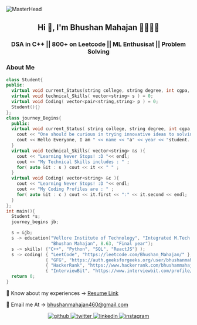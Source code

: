 ![MasterHead](https://github.com/bhushanMahajan460/bhushanMahajan460/assets/68232386/ba8ad39c-e599-4b26-aa8b-8b1ea32e75ea)

<h2 align="center">Hi 👋, I'm Bhushan Mahajan 🫱🏻‍🫲🏽</h2>
<h3 align="center"> DSA in C++ || 800+ on Leetcode || ML Enthusisat || Problem Solving </h3>
<!-- <img align="right" alt="Coding" width="400" src="https://encrypted-tbn0.gstatic.com/images?q=tbn:ANd9GcQdPDutTVPa6nDOASI4rXp-L3YwlLYcZjXmAm-xaqYnRnf8vNKnMueAlAkpkbysUvgi5NU&usqp=CAU"> -->

<h3 align="left"> About Me </h3>

```cpp
class Student{
public:
  virtual void current_Status(string college, string degree, int cgpa, string name, string year ) = 0;
  virtual void technical_Skills( vector<string> s ) = 0;
  virtual void Coding( vector<pair<string,string> p ) = 0;
  Student(){}  
};
class journey_Begins{
  public:
  virtual void current_Status( string college, string degree, int cgpa, string name, string year ){
    cout << "One should be curious in trying innovative ideas to solving complex problems" << endl;
    cout << Hello Everyone, I am " << name << "a" << year << "student. Currenlty pursuing "<< degree << "from" << college << " with CGPA " << cgpa << endl;
  }
  virtual void technical_Skills( vector<string> &s ){
    cout << "Learning Never Stops! :D "<< endl;
    cout << "My Technical Skills includes : " ;
    for( auto &it : s ) cout << it << " " ;
  }
  virtual void Coding( vector<string> &c ){
    cout << "Learning Never Stops! :D "<< endl;
    cout << "My Coding Profiles are : " ;
    for( auto &it : c ) cout << it.first << ":" << it.second << endl; 
  }
};
int main(){
  Student *s;
  journey_begins jb;

  s = &jb;
  s -> education("Vellore Institute of Technology", "Integrated M.Tech Computer Science Specilaization in AI & ML",
                 "Bhushan Mahajan", 8.63, "Final year");
  s -> skills( {"C++", "Python", "SQL", "ReactJS"} );
  s -> coding( { "LeetCode", "https://leetcode.com/Bhushan_Mahajan/" },
               { "GFG", "https://auth.geeksforgeeks.org/user/bhushanmahajan460/practice" },
               { "HackerRank", "https://www.hackerrank.com/bhushanmahajan41" },
               { "InterviewBit", "https://www.interviewbit.com/profile/bhushan-mahajan_894" } );
  return 0;
}
```

📄 Know about my experiences -> [Resume Link](https://drive.google.com/file/d/15HVpEdBvZDBwG-s896-sVkU3TKHHqYHp/view?usp=sharing)

📩 Email me At -> [bhushanmahajan460@gmail.com](mailto:bhushanmahajan460@gmail.com)

<div align="center">
<a href="https://github.com/bhushanMahajan460?tab=repositories" target="_blank">
<img src=https://img.shields.io/badge/github-%2324292e.svg?&style=for-the-badge&logo=github&logoColor=white alt=github style="margin-bottom: 5px;" />
</a>
<a href="https://twitter.com/BhushanM46" target="_blank">
<img src=https://img.shields.io/badge/twitter-%2300acee.svg?&style=for-the-badge&logo=twitter&logoColor=white alt=twitter style="margin-bottom: 5px;" />
</a>
<a href="https://www.linkedin.com/in/bhushanmahajan460" target="_blank">
<img src=https://img.shields.io/badge/linkedin-%231E77B5.svg?&style=for-the-badge&logo=linkedin&logoColor=white alt=linkedin style="margin-bottom: 5px;" />
</a>
<a href="https://instagram.com/bhushan19mahajan" target="_blank">
<img src=https://img.shields.io/badge/instagram-%23000000.svg?&style=for-the-badge&logo=instagram&logoColor=white alt=instagram style="margin-bottom: 5px;" />
</div>  



